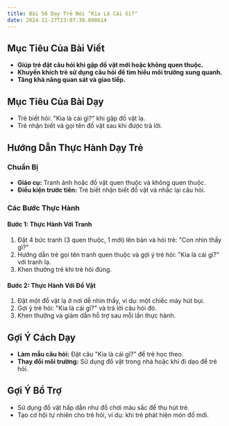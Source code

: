 ```yaml
---
title: Bài 56 Dạy Trẻ Nói "Kia Là Cái Gì?" 
date: 2024-11-27T23:07:39.698614
---
```


## Mục Tiêu Của Bài Viết
- **Giúp trẻ đặt câu hỏi khi gặp đồ vật mới hoặc không quen thuộc.**
- **Khuyến khích trẻ sử dụng câu hỏi để tìm hiểu môi trường xung quanh.**
- **Tăng khả năng quan sát và giao tiếp.**

## Mục Tiêu Của Bài Dạy
- Trẻ biết hỏi: "Kia là cái gì?" khi gặp đồ vật lạ.
- Trẻ nhận biết và gọi tên đồ vật sau khi được trả lời.

## Hướng Dẫn Thực Hành Dạy Trẻ

### Chuẩn Bị
- **Giáo cụ:** Tranh ảnh hoặc đồ vật quen thuộc và không quen thuộc.
- **Điều kiện trước tiên:** Trẻ biết nhận biết đồ vật và nhắc lại câu hỏi.

### Các Bước Thực Hành
#### Bước 1: Thực Hành Với Tranh
1. Đặt 4 bức tranh (3 quen thuộc, 1 mới) lên bàn và hỏi trẻ: "Con nhìn thấy gì?"
2. Hướng dẫn trẻ gọi tên tranh quen thuộc và gợi ý trẻ hỏi: "Kia là cái gì?" với tranh lạ.
3. Khen thưởng trẻ khi trẻ hỏi đúng.

#### Bước 2: Thực Hành Với Đồ Vật
1. Đặt một đồ vật lạ ở nơi dễ nhìn thấy, ví dụ: một chiếc máy hút bụi.
2. Gợi ý trẻ hỏi: "Kia là cái gì?" và trả lời câu hỏi đó.
3. Khen thưởng và giảm dần hỗ trợ sau mỗi lần thực hành.

## Gợi Ý Cách Dạy
- **Làm mẫu câu hỏi:** Đặt câu "Kia là cái gì?" để trẻ học theo.
- **Thay đổi môi trường:** Sử dụng đồ vật trong nhà hoặc khi đi dạo để trẻ hỏi.

## Gợi Ý Bổ Trợ
- Sử dụng đồ vật hấp dẫn như đồ chơi màu sắc để thu hút trẻ.
- Tạo cơ hội tự nhiên cho trẻ hỏi, ví dụ: khi trẻ phát hiện món đồ mới.

